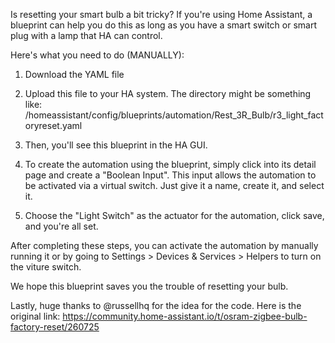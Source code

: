 Is resetting your smart bulb a bit tricky? If you're using Home Assistant, a blueprint can help you do this as long as you have a smart switch or smart plug with a lamp that HA can control.

Here's what you need to do (MANUALLY):
1. Download the YAML file

2. Upload this file to your HA system. The directory might be something like: /homeassistant/config/blueprints/automation/Rest_3R_Bulb/r3_light_factoryreset.yaml

3. Then, you'll see this blueprint in the HA GUI.

4. To create the automation using the blueprint, simply click into its detail page and create a "Boolean Input". This input allows the automation to be activated via a virtual switch. Just give it a name, create it, and select it.

5. Choose the "Light Switch" as the actuator for the automation, click save, and you're all set.

After completing these steps, you can activate the automation by manually running it or by going to Settings > Devices & Services > Helpers to turn on the viture switch.

We hope this blueprint saves you the trouble of resetting your bulb. 

Lastly, huge thanks to @russellhq for the idea for the code. Here is the original link: https://community.home-assistant.io/t/osram-zigbee-bulb-factory-reset/260725
